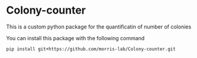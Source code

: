 # Colony-counter

This is a custom python package for the quantificatin of number of colonies


You can install this package with the following command
```
pip install git+https://github.com/morris-lab/Colony-counter.git
```
